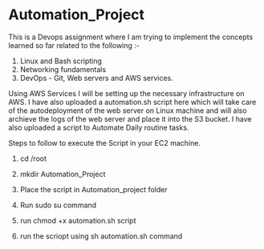 # Automation_Project

This is a Devops assignment where I am trying to implement the concepts learned so far related to the following :-
1) Linux and Bash scripting
2) Networking fundamentals
3) DevOps - Git, Web servers and AWS services. 

Using AWS Services I will be setting up the necessary infrastructure on AWS. I have also uploaded a automation.sh script here which will take care of 
the autodeployment of the web server on Linux machine and will also archieve the logs of the web server and place it into the S3 bucket.
I have also uploaded a script to Automate Daily routine tasks.

Steps to follow to execute the Script in your EC2 machine.

1) cd /root 

2) mkdir Automation_Project 

3) Place the script in Automation_project folder 

4) Run sudo su command 

5) run chmod +x automation.sh script 

6) run the scriopt using  sh automation.sh command 

